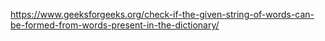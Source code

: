 https://www.geeksforgeeks.org/check-if-the-given-string-of-words-can-be-formed-from-words-present-in-the-dictionary/